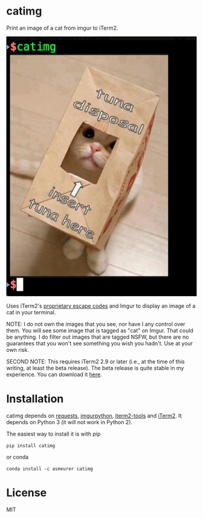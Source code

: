 # catimg

Print an image of a cat from imgur to iTerm2.

![](example.png)

Uses iTerm2's [proprietary escape codes](https://iterm2.com/images.html) and
Imgur to display an image of a cat in your terminal.

NOTE: I do not own the images that you see, nor have I any control over
them. You will see some image that is tagged as "cat" on Imgur. That could be
anything. I do filter out images that are tagged NSFW, but there are no
guarantees that you won't see something you wish you hadn't. Use at your own
risk.

SECOND NOTE: This requires iTerm2 2.9 or later (i.e., at the time of this
writing, at least the beta release). The beta release is quite stable in my
experience. You can download it
[here](https://www.iterm2.com/downloads.html).

# Installation

catimg depends on [requests](http://docs.python-requests.org/en/latest/),
[imgurpython](https://github.com/Imgur/imgurpython),
[iterm2-tools](https://github.com/asmeurer/iterm2-tools) and
[iTerm2](https://iterm2.com/).  It depends on Python 3 (it will not work in
Python 2).

The easiest way to install it is with pip

    pip install catimg

or conda

    conda install -c asmeurer catimg

# License

MIT
